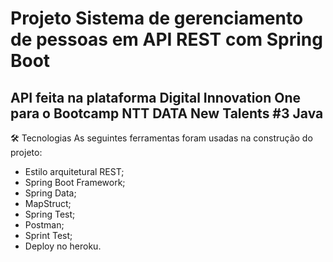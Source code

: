 # Projeto Sistema de gerenciamento de pessoas em API REST com Spring Boot

## API feita na plataforma Digital Innovation One para o Bootcamp NTT DATA New Talents #3 Java

🛠 Tecnologias
As seguintes ferramentas foram usadas na construção do projeto:

- Estilo arquitetural REST;
- Spring Boot Framework;
- Spring Data;
- MapStruct;
- Spring Test;
- Postman;
- Sprint Test;
- Deploy no heroku.
